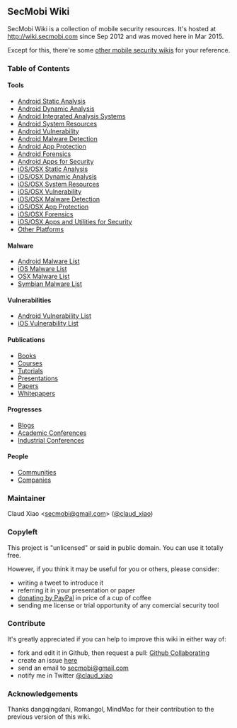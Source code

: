 ## SecMobi Wiki
SecMobi Wiki is a collection of mobile security resources. It's hosted at <http://wiki.secmobi.com> since Sep 2012 and was moved here in Mar 2015.

Except for this, there're some [other mobile security wikis](https://github.com/secmobi/wiki.secmobi.com/blob/master/pages/Other-Mobile-Security-Wikis.md) for your reference.

### Table of Contents
#### Tools
* [Android Static Analysis](https://github.com/secmobi/wiki.secmobi.com/blob/master/pages/tools/Android-Static-Analysis.md)
* [Android Dynamic Analysis](https://github.com/secmobi/wiki.secmobi.com/blob/master/pages/tools/Android-Dynamic-Analysis.md)
* [Android Integrated Analysis Systems](https://github.com/secmobi/wiki.secmobi.com/blob/master/pages/tools/Android-Integrated-Analysis-Systems.md)
* [Android System Resources](https://github.com/secmobi/wiki.secmobi.com/blob/master/pages/tools/Android-System-Resources.md)
* [Android Vulnerability](https://github.com/secmobi/wiki.secmobi.com/blob/master/pages/tools/Android-Vulnerability.md)
* [Android Malware Detection](https://github.com/secmobi/wiki.secmobi.com/blob/master/pages/tools/Android-Malware-Detection.md)
* [Android App Protection](https://github.com/secmobi/wiki.secmobi.com/blob/master/pages/tools/Android-App-Protection.md)
* [Android Forensics](https://github.com/secmobi/wiki.secmobi.com/blob/master/pages/tools/Android-Forensics.md)
* [Android Apps for Security](https://github.com/secmobi/wiki.secmobi.com/blob/master/pages/tools/Android-Apps-for-Security.md)
* [iOS/OSX Static Analysis](https://github.com/secmobi/wiki.secmobi.com/blob/master/pages/tools/iOS-OSX-Static-Analysis.md)
* [iOS/OSX Dynamic Analysis](https://github.com/secmobi/wiki.secmobi.com/blob/master/pages/tools/iOS-OSX-Dynamic-Analysis.md)
* [iOS/OSX System Resources](https://github.com/secmobi/wiki.secmobi.com/blob/master/pages/tools/iOS-OSX-System-Resources.md)
* [iOS/OSX Vulnerability](https://github.com/secmobi/wiki.secmobi.com/blob/master/pages/tools/iOS-OSX-Vulnerability.md)
* [iOS/OSX Malware Detection](https://github.com/secmobi/wiki.secmobi.com/blob/master/pages/tools/iOS-OSX-Malware-Detection.md)
* [iOS/OSX App Protection](https://github.com/secmobi/wiki.secmobi.com/blob/master/pages/tools/iOS-OSX-App-Protection.md)
* [iOS/OSX Forensics](https://github.com/secmobi/wiki.secmobi.com/blob/master/pages/tools/iOS-OSX-Forensics.md)
* [iOS/OSX Apps and Utilities for Security](https://github.com/secmobi/wiki.secmobi.com/blob/master/pages/tools/iOS-OSX-Apps-and-Utilities-for-Security.md)
* [Other Platforms](https://github.com/secmobi/wiki.secmobi.com/blob/master/pages/tools/Other-Platforms.md)

#### Malware
* [Android Malware List](https://github.com/secmobi/wiki.secmobi.com/blob/master/pages/malware/Android-Malware-List.md)
* [iOS Malware List]()
* [OSX Malware List]()
* [Symbian Malware List]()

#### Vulnerabilities
* [Android Vulnerability List](https://github.com/secmobi/wiki.secmobi.com/blob/master/pages/vulnerabilities/Android-Vulnerability-List.md)
* [iOS Vulnerability List]()

#### Publications
* [Books](https://github.com/secmobi/wiki.secmobi.com/blob/master/pages/publications/Books.md)
* [Courses](https://github.com/secmobi/wiki.secmobi.com/blob/master/pages/publications/Courses.md)
* [Tutorials](https://github.com/secmobi/wiki.secmobi.com/blob/master/pages/publications/Tutorials.md)
* [Presentations](https://github.com/secmobi/wiki.secmobi.com/blob/master/pages/publications/Presentations.md)
* [Papers](https://github.com/secmobi/wiki.secmobi.com/blob/master/pages/publications/Papers.md)
* [Whitepapers](https://github.com/secmobi/wiki.secmobi.com/blob/master/pages/publications/Whitepapers.md)

#### Progresses
* [Blogs](https://github.com/secmobi/wiki.secmobi.com/blob/master/progresses/news/Blogs.md)
* [Academic Conferences](https://github.com/secmobi/wiki.secmobi.com/blob/master/pages/progresses/Academic-Conferences.md)
* [Industrial Conferences](https://github.com/secmobi/wiki.secmobi.com/blob/master/pages/progresses/Industrial-Conferences.md)

#### People
* [Communities](https://github.com/secmobi/wiki.secmobi.com/blob/master/pages/people/Communities.md)
* [Companies](https://github.com/secmobi/wiki.secmobi.com/blob/master/pages/people/Companies.md)

### Maintainer
Claud Xiao \<<secmobi@gmail.com>\> ([@claud\_xiao](https://twitter.com/claud_xiao))

### Copyleft
This project is "unlicensed" or said in public domain. You can use it totally free.

However, if you think it may be useful for you or others, please consider:

* writing a tweet to introduce it
* referring it in your presentation or paper
* [donating by PayPal](https://www.paypal.com/cgi-bin/webscr?cmd=_donations&business=6HY4ZSHWNPY3S&lc=US&item_name=SecMobi&item_number=secmobi%2dwiki&currency_code=USD&bn=PP%2dDonationsBF%3abtn_donate_SM%2egif%3aNonHosted) in price of a cup of coffee
* sending me license or trial opportunity of any comercial security tool

### Contribute
It's greatly appreciated if you can help to improve this wiki in either way of:

* fork and edit it in Github, then request a pull: [Github Collaborating](https://help.github.com/categories/collaborating/)
* create an issue [here](https://github.com/secmobi/wiki.secmobi.com/issues)
* send an email to <secmobi@gmail.com>
* notify me in Twitter [@claud_xiao](https://twitter.com/claud_xiao)

### Acknowledgements
Thanks dangqingdani, Romangol, MindMac for their contribution to the previous version of this wiki.

